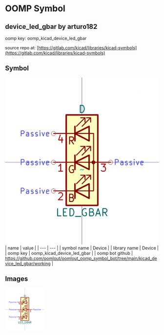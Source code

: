 # OOMP Symbol  
## device_led_gbar  by arturo182  
  
oomp key: oomp_kicad_device_led_gbar  
  
source repo at: [https://gitlab.com/kicad/libraries/kicad-symbols](https://gitlab.com/kicad/libraries/kicad-symbols)  
## Symbol  
  
[![working.png](working_600.png)](working.png)  
| name | value | 
| --- | --- | 
| symbol name | Device | 
| library name | Device | 
| oomp key | oomp_kicad_device_led_gbar | 
| oomp bot github | https://github.com/oomlout/oomlout_oomp_symbol_bot/tree/main/kicad_device_led_gbar/working | 
## Images  
  
[![working.png](working_140.png)](working.png)  
